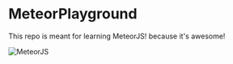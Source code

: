 # MeteorPlayground

This repo is meant for learning MeteorJS! because it's awesome!

![MeteorJS](http://cdn.meme.am/instances/500x/65721089.jpg)
